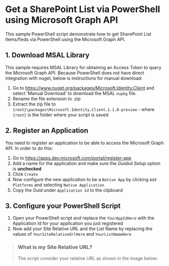 # Get a SharePoint List via PowerShell using Microsoft Graph API
This sample PowerShell script demonstrate how to get  SharePoint List Items/fieds via PowerShell using the Microsoft Graph API.

## 1. Download MSAL Library
This sample requires MSAL Library for obtaining an Access Token to query the Microsoft Graph API. Because PowerShell does not have direct integration with nuget, below is instructions for manual download:

1. Go to https://www.nuget.org/packages/Microsoft.Identity.Client and select 'Manual Download' to download the MSAL `nupkg` file.
2. Rename the file extension to .zip 
3. Extract the zip file to `{root}\packages\Microsoft.Identity.Client.1.1.0-preview` - where `{root}` is the folder where your script is saved

## 2. Register an Application
You need to register an application to be able to access the Microsoft Graph API. In order to do this:

1. Go to https://apps.dev.microsoft.com/portal/register-app
2. Add a name for the application and make sure the *Guided Setup* option is **unchecked**
3. Click `Create`
4. Now configure the new application to be a `Native App` by clicking `Add Platforms` and selecting `Native Application`
5. Copy the Guid under `Application Id` to the clipboard

## 3. Configure your PowerShell Script

1. Open your PowerShell script and replace the `YourAppIdHere` with the Application Id for your application you just registered
2. Now add your Site Relative URL and the List Name by replacing the values of `YourSiteRelativeUrlHere` and `YourListNameHere`

> ### What is my Site Relative URL?
> The script consider your relative URL as shown in the image below:
> 

